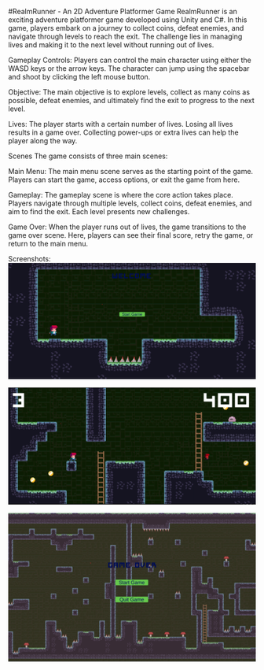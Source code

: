 #RealmRunner - An 2D Adventure Platformer Game
RealmRunner is an exciting adventure platformer game developed using Unity and C#. In this game, players embark on a journey to collect coins, defeat enemies, and navigate through levels to reach the exit. The challenge lies in managing lives and making it to the next level without running out of lives.

Gameplay
Controls: Players can control the main character using either the WASD keys or the arrow keys. The character can jump using the spacebar and shoot by clicking the left mouse button.

Objective: The main objective is to explore levels, collect as many coins as possible, defeat enemies, and ultimately find the exit to progress to the next level.

Lives: The player starts with a certain number of lives. Losing all lives results in a game over. Collecting power-ups or extra lives can help the player along the way.

Scenes
The game consists of three main scenes:

Main Menu: The main menu scene serves as the starting point of the game. Players can start the game, access options, or exit the game from here.

Gameplay: The gameplay scene is where the core action takes place. Players navigate through multiple levels, collect coins, defeat enemies, and aim to find the exit. Each level presents new challenges.

Game Over: When the player runs out of lives, the game transitions to the game over scene. Here, players can see their final score, retry the game, or return to the main menu.

Screenshots:
![Screenshot](Images/1.png)

![Screenshot](Images/2.png)

![Screenshot](Images/3.png)
